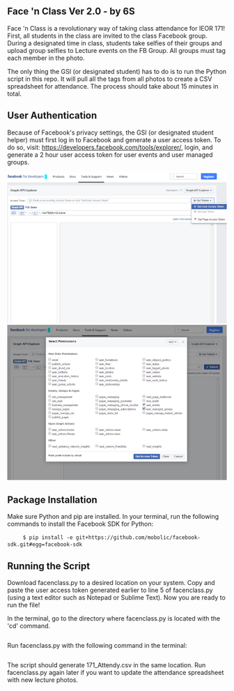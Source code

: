 ## Face 'n Class Ver 2.0 - by 6S

Face 'n Class is a revolutionary way of taking class attendance for IEOR 171! First, all students in the class are invited to the class Facebook group. During a designated time in class, students take selfies of their groups and upload group selfies to Lecture events on the FB Group. All groups must tag each member in the photo. 

  The only thing the GSI (or designated student) has to do is to run the Python script in this repo. It will pull all the tags from all photos to create a CSV spreadsheet for attendance. The process should take about 15 minutes in total. 

## User Authentication

Because of Facebook's privacy settings, the GSI (or designated student helper) must first log in to Facebook and generate a user access token. To do so, visit:
<https://developers.facebook.com/tools/explorer/>, login, and generate a 2 hour user access token for user events and user managed groups. 

  ![alt text](https://github.com/linanc/Attendy/blob/master/fb1.png "FB 1")
  ![alt text](https://github.com/linanc/Attendy/blob/master/fb2.png "FB 2")

## Package Installation 

Make sure Python and pip are installed. In your terminal, run the following commands to install the Facebook SDK for Python: 

```$ pip install requests
     $ pip install -e git+https://github.com/mobolic/facebook-sdk.git#egg=facebook-sdk
```

## Running the Script

Download facenclass.py to a desired location on your system. Copy and paste the user access token generated earlier to line 5 of facenclass.py (using a text editor such as Notepad or Sublime Text). Now you are ready to run the file!

  In the terminal, go to the directory where facenclass.py is located with the 'cd' command. 

```$ cd path/to/file
```
  Run facenclass.py with the following command in the terminal:

```$ python facenclass.py
```
The script should generate 171_Attendy.csv in the same location. 
  Run facenclass.py again later if you want to update the attendance spreadsheet with new lecture photos. 